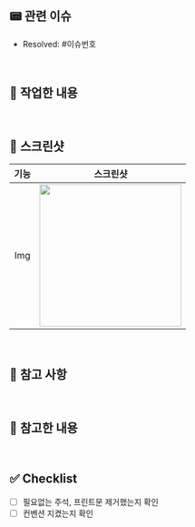 ## 📟 관련 이슈
- Resolved: #이슈번호

<br>

## 👷 작업한 내용
<!-- 작업한 내용을 적어주세요. -->

<br>

## 📸 스크린샷
|기능|스크린샷|
|:--:|:--:|
|Img|<img src = "" width ="250">|

<br>

## 🚨 참고 사항
<!-- 참고 사항을 적어주세요. 없으면 지워주세요. -->

<br>

## 📂 참고한 내용
<!-- 참고한 사이트나 정보가 있다면 작성주세요 -->

<br>

## ✅ Checklist
- [ ] 필요없는 주석, 프린트문 제거했는지 확인
- [ ] 컨벤션 지켰는지 확인
